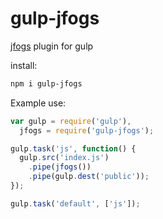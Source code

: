 # gulp-jfogs
[jfogs](https://github.com/zswang/jfogs) plugin for gulp

install:
```sh
npm i gulp-jfogs
```

Example use:
```js
var gulp = require('gulp'),
  jfogs = require('gulp-jfogs');

gulp.task('js', function() {
  gulp.src('index.js')
    .pipe(jfogs())
    .pipe(gulp.dest('public'));
});

gulp.task('default', ['js']);
```

